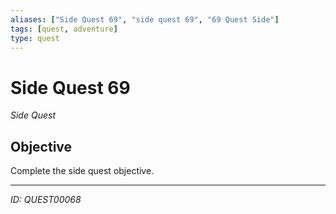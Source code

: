 ```yaml
---
aliases: ["Side Quest 69", "side quest 69", "69 Quest Side"]
tags: [quest, adventure]
type: quest
---
```


# Side Quest 69

*Side Quest*

## Objective
Complete the side quest objective.

---
*ID: QUEST00068*